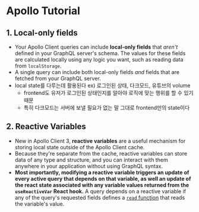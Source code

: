 # Apollo Tutorial



## 1. Local-only fields

- Your Apollo Client queries can include **local-only fields** that *aren't* defined in your GraphQL server's schema. The values for these fields are calculated locally using any logic you want, such as reading data from `localStorage`.
- A single query can include both local-only fields *and* fields that are fetched from your GraphQL server.
- local state를 다루는데 활용된다 ex) 로그인된 상태, 다크모드, 유튜브의 volume
  - frontend도 유저가 로그인된 상태인지를 알아야 로직에 맞는 행위를 할 수 있기 때문
  - 특히 다크모드는 서버에 보낼 필요가 없는 말 그대로 frontend만의 state이다



## 2. Reactive Variables

- New in Apollo Client 3, **reactive variables** are a useful mechanism for storing local state outside of the Apollo Client cache. 
- Because they're separate from the cache, reactive variables can store data of any type and structure, and you can interact with them anywhere in your application without using GraphQL syntax.
- **Most importantly, modifying a reactive variable triggers an update of every active query that depends on that variable, as well an update of the react state associated with any variable values returned from the `useReactiveVar` React hook.** A query depends on a reactive variable if any of the query's requested fields defines a [`read` function](https://www.apollographql.com/docs/react/caching/cache-field-behavior/#the-read-function) that reads the variable's value.

